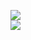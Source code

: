 [![](https://img.shields.io/badge/Made%20With-Github%20Spray-lightgrey.svg?style=for-the-badge&logo=github)](https://github.com/Annihil/github-spray#940)  
[![](https://i.imgur.com/2DrTn0Z.gif)](https://github.com/Annihil/github-spray)